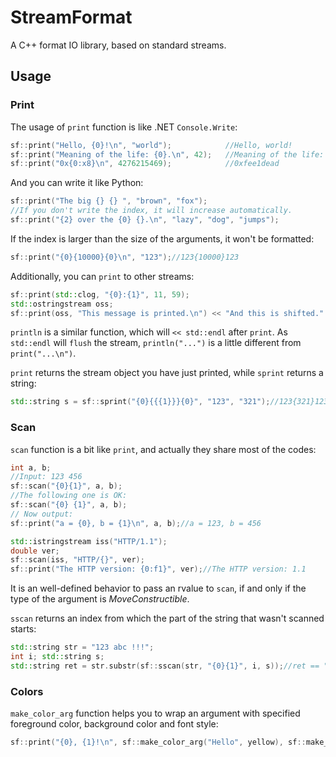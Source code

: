 # StreamFormat
A C++ format IO library, based on standard streams.
## Usage
### Print
The usage of `print` function is like .NET `Console.Write`:
``` c++
sf::print("Hello, {0}!\n", "world");            //Hello, world!
sf::print("Meaning of the life: {0}.\n", 42);   //Meaning of the life: 42.
sf::print("0x{0:x8}\n", 4276215469);            //0xfee1dead
```
And you can write it like Python:
``` c++
sf::print("The big {} {} ", "brown", "fox");
//If you don't write the index, it will increase automatically.
sf::print("{2} over the {0} {}.\n", "lazy", "dog", "jumps");
```
If the index is larger than the size of the arguments, it won't be formatted:
``` c++
sf::print("{0}{10000}{0}\n", "123");//123{10000}123
```
Additionally, you can `print` to other streams:
``` c++
sf::print(std::clog, "{0}:{1}", 11, 59);
std::ostringstream oss;
sf::print(oss, "This message is printed.\n") << "And this is shifted." << endl;
```
`println` is a similar function, which will `<< std::endl` after `print`. As `std::endl` will `flush` the stream, `println("...")` is a little different from `print("...\n")`.

`print` returns the stream object you have just printed, while `sprint` returns a string:
``` c++
std::string s = sf::sprint("{0}{{{1}}}{0}", "123", "321");//123{321}123
```
### Scan
`scan` function is a bit like `print`, and actually they share most of the codes:
``` c++
int a, b;
//Input: 123 456
sf::scan("{0}{1}", a, b);
//The following one is OK:
sf::scan("{0} {1}", a, b);
// Now output:
sf::print("a = {0}, b = {1}\n", a, b);//a = 123, b = 456

std::istringstream iss("HTTP/1.1");
double ver;
sf::scan(iss, "HTTP/{}", ver);
sf::print("The HTTP version: {0:f1}", ver);//The HTTP version: 1.1
```
It is an well-defined behavior to pass an rvalue to `scan`, if and only if the type of the argument is *MoveConstructible*.

`sscan` returns an index from which the part of the string that wasn't scanned starts:
``` c++
std::string str = "123 abc !!!";
int i; std::string s;
std::string ret = str.substr(sf::sscan(str, "{0}{1}", i, s));//ret == " !!!"
```
### Colors
`make_color_arg` function helps you to wrap an argument with specified foreground color, background color and font style:
``` c++
sf::print("{0}, {1}!\n", sf::make_color_arg("Hello", yellow), sf::make_color_arg("world", bright_cyan, blue, underline));
```
